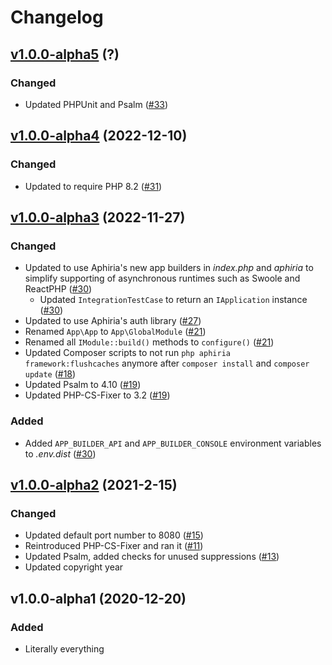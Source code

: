 # Changelog

## [v1.0.0-alpha5](https://github.com/aphiria/app/compare/v1.0.0-alpha4...v1.0.0-alpha5) (?)

### Changed

- Updated PHPUnit and Psalm ([#33](https://github.com/aphiria/app/pull/33))

## [v1.0.0-alpha4](https://github.com/aphiria/app/compare/v1.0.0-alpha3...v1.0.0-alpha4) (2022-12-10)

### Changed

- Updated to require PHP 8.2 ([#31](https://github.com/aphiria/app/pull/31))

## [v1.0.0-alpha3](https://github.com/aphiria/app/compare/v1.0.0-alpha2...v1.0.0-alpha3) (2022-11-27)

### Changed

- Updated to use Aphiria's new app builders in _index.php_ and _aphiria_ to simplify supporting of asynchronous runtimes such as Swoole and ReactPHP ([#30](https://github.com/aphiria/app/pull/30))
  - Updated `IntegrationTestCase` to return an `IApplication` instance ([#30](https://github.com/aphiria/app/pull/30))
- Updated to use Aphiria's auth library ([#27](https://github.com/aphiria/app/pull/27))
- Renamed `App\App` to `App\GlobalModule` ([#21](https://github.com/aphiria/app/pull/21))
- Renamed all `IModule::build()` methods to `configure()` ([#21](https://github.com/aphiria/app/pull/21))
- Updated Composer scripts to not run `php aphiria framework:flushcaches` anymore after `composer install` and `composer update` ([#18](https://github.com/aphiria/app/pull/18))
- Updated Psalm to 4.10 ([#19](https://github.com/aphiria/app/pull/19))
- Updated PHP-CS-Fixer to 3.2 ([#19](https://github.com/aphiria/app/pull/19))

### Added

- Added `APP_BUILDER_API` and `APP_BUILDER_CONSOLE` environment variables to _.env.dist_ ([#30](https://github.com/aphiria/app/pull/30))

## [v1.0.0-alpha2](https://github.com/aphiria/app/compare/v1.0.0-alpha1...v1.0.0-alpha2) (2021-2-15)

### Changed

- Updated default port number to 8080 ([#15](https://github.com/aphiria/app/pull/15))
- Reintroduced PHP-CS-Fixer and ran it ([#11](https://github.com/aphiria/app/pull/11))
- Updated Psalm, added checks for unused suppressions ([#13](https://github.com/aphiria/app/pull/13))
- Updated copyright year

## v1.0.0-alpha1 (2020-12-20)

### Added

- Literally everything
